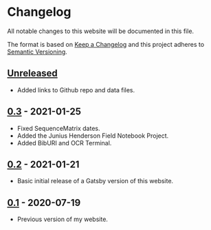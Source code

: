 # Changelog
All notable changes to this website will be documented in this file.

The format is based on [Keep a Changelog] and this project adheres to [Semantic Versioning].

## [Unreleased]
- Added links to Github repo and data files.

## [0.3] - 2021-01-25
- Fixed SequenceMatrix dates.
- Added the Junius Henderson Field Notebook Project.
- Added BibURI and OCR Terminal.

## [0.2] - 2021-01-21
- Basic initial release of a Gatsby version of this website.

## [0.1] - 2020-07-19
- Previous version of my website.

  [Unreleased]: https://github.com/gaurav/gaurav.github.io/compare/v0.2...master
  [0.3]: https://github.com/gaurav/gaurav.github.io/compare/v0.2...v0.3
  [0.2]: https://github.com/gaurav/gaurav.github.io/compare/v0.1...v0.2
  [0.1]: https://github.com/gaurav/gaurav.github.io/releases/tag/v0.1
  [Keep a Changelog]: https://keepachangelog.com/en/1.0.0/
  [Semantic Versioning]: https://semver.org/spec/v2.0.0.html
